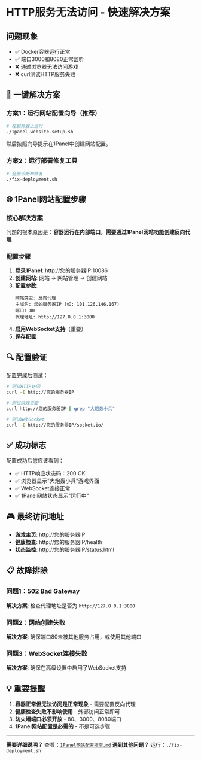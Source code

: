 # HTTP服务无法访问 - 快速解决方案

## 问题现象
- ✅ Docker容器运行正常
- ✅ 端口3000和8080正常监听
- ❌ 通过浏览器无法访问游戏
- ❌ curl测试HTTP服务失败

## 🚀 一键解决方案

### 方案1：运行网站配置向导（推荐）
```bash
# 在服务器上运行
./1panel-website-setup.sh
```
然后按照向导提示在1Panel中创建网站配置。

### 方案2：运行部署修复工具
```bash
# 全面诊断和修复
./fix-deployment.sh
```

## 🌐 1Panel网站配置步骤

### 核心解决方案
问题的根本原因是：**容器运行在内部端口，需要通过1Panel网站功能创建反向代理**

### 配置步骤
1. **登录1Panel**: http://您的服务器IP:10086
2. **创建网站**: 网站 → 网站管理 → 创建网站
3. **配置参数**:
   ```
   网站类型: 反向代理
   主域名: 您的服务器IP (如: 101.126.146.167)
   端口: 80
   代理地址: http://127.0.0.1:3000
   ```
4. **启用WebSocket支持**（重要）
5. **保存配置**

## 🔍 配置验证

配置完成后测试：
```bash
# 测试HTTP访问
curl -I http://您的服务器IP

# 测试游戏页面
curl http://您的服务器IP | grep "大炮轰小兵"

# 测试WebSocket
curl -I http://您的服务器IP/socket.io/
```

## ✅ 成功标志

配置成功后您应该看到：
- ✅ HTTP响应状态码：200 OK
- ✅ 浏览器显示"大炮轰小兵"游戏界面
- ✅ WebSocket连接正常
- ✅ 1Panel网站状态显示"运行中"

## 🎮 最终访问地址

- **游戏主页**: http://您的服务器IP
- **健康检查**: http://您的服务器IP/health
- **状态监控**: http://您的服务器IP/status.html

## 📋 故障排除

### 问题1：502 Bad Gateway
**解决方案**: 检查代理地址是否为 `http://127.0.0.1:3000`

### 问题2：网站创建失败
**解决方案**: 确保端口80未被其他服务占用，或使用其他端口

### 问题3：WebSocket连接失败
**解决方案**: 确保在高级设置中启用了WebSocket支持

## 💡 重要提醒

1. **容器正常但无法访问是正常现象** - 需要配置反向代理
2. **健康检查失败不影响使用** - 外部访问正常即可
3. **防火墙端口必须开放** - 80、3000、8080端口
4. **1Panel网站配置是必需的** - 不是可选步骤

---

**需要详细说明？** 查看：[`1Panel网站配置指南.md`](./1Panel网站配置指南.md)
**遇到其他问题？** 运行：`./fix-deployment.sh` 